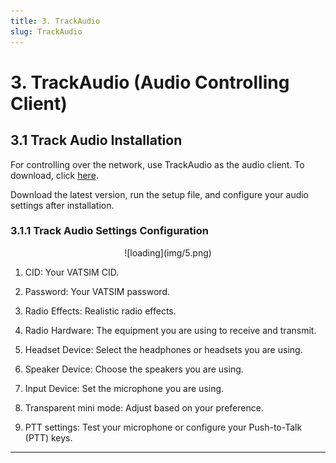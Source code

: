 ```yaml
---
title: 3. TrackAudio
slug: TrackAudio
---
```


# 3. TrackAudio (Audio Controlling Client)
## 3.1 Track Audio Installation
For controlling over the network, use TrackAudio as the audio client. To download, click [here](https://github.com/pierr3/TrackAudio/releases).

Download the latest version, run the setup file, and configure your audio settings after installation.
### 3.1.1 Track Audio Settings Configuration

<p align="center">![loading](img/5.png)</p>

1. CID: Your VATSIM CID. 

2. Password: Your VATSIM password. 

3. Radio Effects: Realistic radio effects.

4. Radio Hardware: The equipment you are using to receive and transmit. 

5. Headset Device: Select the headphones or headsets you are using.

6. Speaker Device: Choose the speakers you are using. 

7. Input Device: Set the microphone you are using.

8. Transparent mini mode: Adjust based on your preference. 

9. PTT settings: Test your microphone or configure your Push-to-Talk (PTT) keys.

---